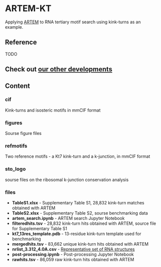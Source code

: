# ARTEM-KT

Applying [ARTEM](https://github.com/david-bogdan-r/ARTEM) to RNA tertiary motif search using kink-turns as an example.

## Reference

TODO

## Check out [our other developments](https://https://github.com/febos/wiki)

## Content 

### cif

Kink-turns and isosteric motifs in mmCIF format

### figures

Sourse figure files

### refmotifs

Two reference motifs - a Kt7 kink-turn and a k-junction, in mmCIF format

### sto_logo

sourse files on the ribosomal k-junction conservation analysis

### files

- **TableS1.xlsx** - Supplementary Table S1, 28,832 kink-turn matches obtained with ARTEM 
- **TableS2.xlsx** - Supplementary Table S2, sourse benchmarking data
- **artem_search.ipynb** - ARTEM search Jupyter Notebook 
- **filteredhits.tsv** - 28,832 kink-turn hits obtained with ARTEM, source file for Supplementary Table S1
- **kt7_13res_template.pdb** - 13-residue kink-turn template used for benchmarking
- **mergedhits.tsv** - 83,662 unique kink-turn hits obtained with ARTEM
- **nrlist_3.312_4.0A.csv** - [Representative set of RNA structures](http://rna.bgsu.edu/rna3dhub/nrlist/release/3.312)
- **post-processing.ipynb** - Post-processing Jupyter Notebook
- **rawhits.tsv** - 86,059 raw kink-turn hits obtained with ARTEM



